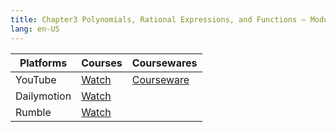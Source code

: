 ```yaml
---
title: Chapter3 Polynomials, Rational Expressions, and Functions – Module2 Rational Expressions, Module 3 Quadratic Functions
lang: en-US
---
```


| Platforms   | Courses                                                                                                              | Coursewares                                                       |
|-------------|----------------------------------------------------------------------------------------------------------------------|-------------------------------------------------------------------|
| YouTube     | [Watch](https://www.youtube.com/watch?v=ZPNYstpg-VU&list=PLm0MFkgiW1JgKq1kku2WxmrElFbDl7p_s)                         | [Courseware](../../public/math/Core%20Courses/pdf/Courseware.pdf) |
| Dailymotion | [Watch](https://www.dailymotion.com/video/x9glvrs?playlist=x9h6d2)                                                   |                                                                   |
| Rumble      | [Watch](https://rumble.com/v6s95ex-chapter3-polynomials-rational-expressions-functions-module2-rational-expres.html) |                                                                   |

